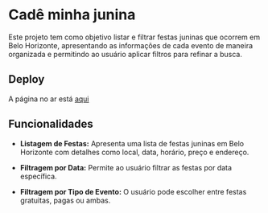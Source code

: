 # Cadê minha junina

Este projeto tem como objetivo listar e filtrar festas juninas que ocorrem em Belo Horizonte, apresentando as informações de cada evento de maneira organizada e permitindo ao usuário aplicar filtros para refinar a busca.

## Deploy

A página no ar está [aqui](https://ovictorprata.github.io/festas-juninas/)

## Funcionalidades

- **Listagem de Festas:** Apresenta uma lista de festas juninas em Belo Horizonte com detalhes como local, data, horário, preço e endereço.
  
- **Filtragem por Data:** Permite ao usuário filtrar as festas por data específica.
  
- **Filtragem por Tipo de Evento:** O usuário pode escolher entre festas gratuitas, pagas ou ambas.
  

